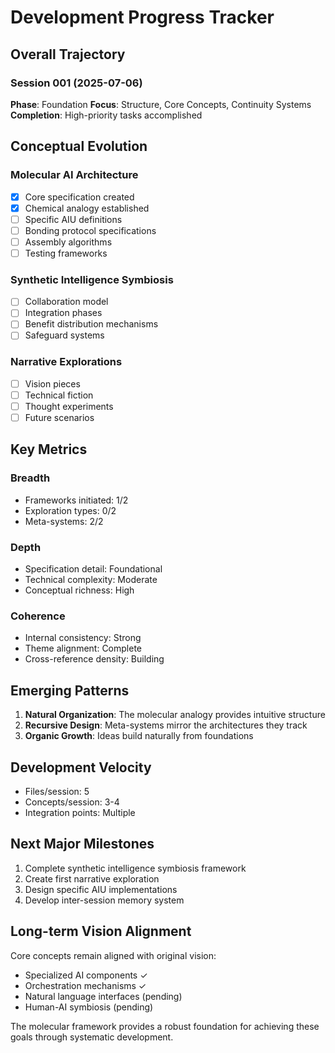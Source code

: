 # Development Progress Tracker

## Overall Trajectory

### Session 001 (2025-07-06)
**Phase**: Foundation
**Focus**: Structure, Core Concepts, Continuity Systems
**Completion**: High-priority tasks accomplished

## Conceptual Evolution

### Molecular AI Architecture
- [x] Core specification created
- [x] Chemical analogy established
- [ ] Specific AIU definitions
- [ ] Bonding protocol specifications
- [ ] Assembly algorithms
- [ ] Testing frameworks

### Synthetic Intelligence Symbiosis
- [ ] Collaboration model
- [ ] Integration phases
- [ ] Benefit distribution mechanisms
- [ ] Safeguard systems

### Narrative Explorations
- [ ] Vision pieces
- [ ] Technical fiction
- [ ] Thought experiments
- [ ] Future scenarios

## Key Metrics

### Breadth
- Frameworks initiated: 1/2
- Exploration types: 0/2
- Meta-systems: 2/2

### Depth
- Specification detail: Foundational
- Technical complexity: Moderate
- Conceptual richness: High

### Coherence
- Internal consistency: Strong
- Theme alignment: Complete
- Cross-reference density: Building

## Emerging Patterns

1. **Natural Organization**: The molecular analogy provides intuitive structure
2. **Recursive Design**: Meta-systems mirror the architectures they track
3. **Organic Growth**: Ideas build naturally from foundations

## Development Velocity

- Files/session: 5
- Concepts/session: 3-4
- Integration points: Multiple

## Next Major Milestones

1. Complete synthetic intelligence symbiosis framework
2. Create first narrative exploration
3. Design specific AIU implementations
4. Develop inter-session memory system

## Long-term Vision Alignment

Core concepts remain aligned with original vision:
- Specialized AI components ✓
- Orchestration mechanisms ✓
- Natural language interfaces (pending)
- Human-AI symbiosis (pending)

The molecular framework provides a robust foundation for achieving these goals through systematic development.